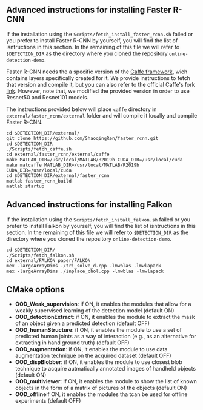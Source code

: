
## Advanced instructions for installing Faster R-CNN
If the installation using the `Scripts/fetch_install_faster_rcnn.sh` failed or you prefer to install Faster R-CNN by yourself, you will find the list of isntructions in this section.
In the remaining of this file we will refer to `$DETECTION_DIR` as the directory where you cloned the repository `online-detection-demo`.

Faster R-CNN needs the a specific version of the [Caffe framework](http://caffe.berkeleyvision.org/), wich contains layers specifically created for it.
We provide instructions to fetch that version and compile it, but you can also refer to the official Caffe's fork [link](https://github.com/ShaoqingRen/caffe/tree/faster-R-CNN).
However, note that, we modified the provided version in order to use Resnet50 and Resnet101 models.

The instructions provided below will place `caffe` directory in `external/faster_rcnn/external` folder and will compile it locally and compile Faster R-CNN.

```
cd $DETECTION_DIR/external/
git clone https://github.com/ShaoqingRen/faster_rcnn.git
cd $DETECTION_DIR
./Scripts/fetch_caffe.sh
cd external/faster_rcnn/external/caffe
make MATLAB_DIR=/usr/local/MATLAB/R2019b CUDA_DIR=/usr/local/cuda 
make matcaffe MATLAB_DIR=/usr/local/MATLAB/R2019b CUDA_DIR=/usr/local/cuda
cd $DETECTION_DIR/external/faster_rcnn
matlab faster_rcnn_build
matlab startup
```

## Advanced instructions for installing Falkon
If the installation using the `Scripts/fetch_install_falkon.sh` failed or you prefer to install Falkon by yourself, you will find the list of isntructions in this section.
In the remaining of this file we will refer to `$DETECTION_DIR` as the directory where you cloned the repository `online-detection-demo`.
```
cd $DETECTION_DIR/
./Scripts/fetch_falkon.sh
cd external/FALKON_paper/FALKON
mex -largeArrayDims ./tri_solve_d.cpp -lmwblas -lmwlapack
mex -largeArrayDims ./inplace_chol.cpp -lmwblas -lmwlapack
```


## CMake options

- **OOD_Weak_supervision**: if ON, it enables the modules that allow for a weakly supervised learning of the detection model (default ON)
- **OOD_detectionExtract**: if ON, it enables the module to extract the mask of an object given a predicted detection (default OFF)
- **OOD_humanStructure**: if ON, it enables the module to use a set of predicted human joints as a way of interaction (e.g., as an alternative for extracting in hand ground truth) (default OFF)
- **OOD_augmentation**: if ON, it enables the module to use data augmentation technique on the acquired dataset (default OFF)
- **OOD_dispBlobber**: if ON, it enables the module to use closest blob technique to acquire autmatically annotated images of handheld objects (default ON)
- **OOD_multiviewer**: if ON, it enables the module to show the list of known objects in the form of a matrix of pictures of the objects (default ON)
- **OOD_offline**if ON, it enables the modules tha tcan be used for offline experiments (default OFF)
